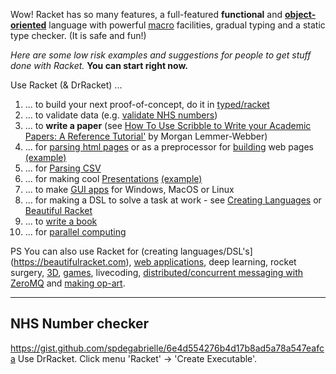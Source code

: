 Wow! Racket has so many features, a full-featured **functional** and **[object-oriented](http://www.ccs.neu.edu/home/matthias/Thoughts/Programming_with_Class_in_Racket.html)** language with powerful [macro](http://www.greghendershott.com/fear-of-macros/) facilities, gradual typing and a static type checker. (It is safe and fun!)

_Here are some low risk examples and suggestions for people to get stuff done with Racket._
**You can start right now.**

Use Racket (& DrRacket) ...
 1.  ... to build your next proof-of-concept, do it in [typed/racket](http://docs.racket-lang.org/ts-guide/index.html)
 1.  ... to validate data (e.g. [validate NHS numbers](https://github.com/spdegabrielle/check-nhs-number))
 1.  ... to **write a paper** (see [How To Use Scribble to Write your Academic Papers: A Reference Tutorial'](https://dustycloud.org/misc/digital-humanities/HowTo.html) by Morgan Lemmer-Webber)
 1.  ... for [parsing html pages](http://www.neilvandyke.org/racket/html-parsing/) or as a preprocessor for [building](http://docs.racket-lang.org/scribble-pp/html.html) web pages [(example)](https://github.com/nuprl/gtp/tree/gh-pages)
 1.  ... for [Parsing CSV](http://www.neilvandyke.org/racket/csv-reading/)
 1.  ... for making cool [Presentations](http://docs.racket-lang.org/slideshow/index.html) [(example)](https://github.com/rfindler/icfp-2014-contracts-talk/tree/master)
 1.  ... to make [GUI apps](http://docs.racket-lang.org/gui/index.html) for Windows, MacOS or Linux
 1.  ... for making a DSL to solve a task at work - see [Creating Languages](https://docs.racket-lang.org/guide/languages.html) or [Beautiful Racket](http://beautifulracket.com)
 1.  ... to [write a book](http://docs.racket-lang.org/pollen/index.html)
 1.  ... for [parallel computing](http://docs.racket-lang.org/opencl/index.html)

PS You can also use Racket for (creating languages/DSL's](https://beautifulracket.com), [web applications](http://docs.racket-lang.org/continue/index.html), deep learning, rocket surgery, [3D](http://docs.racket-lang.org/sgl/index.html), [games](https://www.realmofracket.com), livecoding, [distributed/concurrent  messaging with ZeroMQ](https://docs.racket-lang.org/zmq/index.html) and [making op-art](https://github.com/rodrigosetti/stamps).

***
## NHS Number checker
https://gist.github.com/spdegabrielle/6e4d554276b4d17b8ad5a78a547eafca 
Use DrRacket. Click menu 'Racket' -> 'Create Executable'.